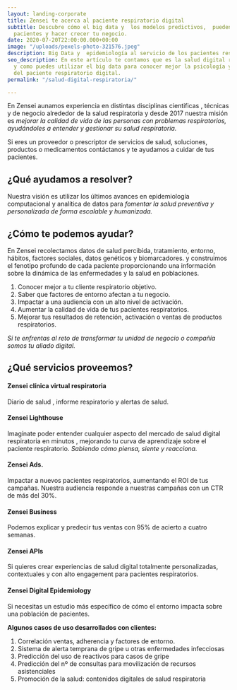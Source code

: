 ```yaml
---
layout: landing-corporate
title: Zensei te acerca al paciente respiratorio digital
subtitle: Descubre cómo el big data y  los modelos predictivos,  pueden ayudar a tus
  pacientes y hacer crecer tu negocio.
date: 2020-07-20T22:00:00.000+00:00
image: "/uploads/pexels-photo-321576.jpeg"
description: Big Data y  epidemiología al servicio de los pacientes respiratorios
seo_description: En este artículo te contamos que es la salud digital respiratoria
  y como puedes utilizar el big data para conocer mejor la psicología y comportamiento
  del paciente respiratorio digital.
permalink: "/salud-digital-respiratoria/"

---
```

En Zensei aunamos experiencia  en distintas disciplinas cientificas , técnicas y de negocio alrededor de la salud respiratoria y desde 2017 nuestra misión es _mejorar la calidad de vida de las personas con problemas respiratorios, ayudándoles a entender y gestionar su salud respiratoria._

Si eres un proveedor o prescriptor de servicios de salud, soluciones, productos o medicamentos contáctanos y te ayudamos a cuidar de tus pacientes.

## **¿Qué ayudamos a resolver?**

Nuestra visión es utilizar los últimos avances en epidemiología computacional  y analítica de datos para _fomentar la salud preventiva y personalizada de forma escalable y humanizada._

## **¿Cómo te podemos ayudar?**

En Zensei recolectamos datos de salud percibida, tratamiento, entorno, hábitos, factores sociales, datos genéticos y biomarcadores. y construimos el fenotipo profundo de cada paciente proporcionando una información sobre la dinámica de las enfermedades y la salud en poblaciones.

1. Conocer mejor a tu cliente respiratorio objetivo.
2. Saber que factores de entorno afectan a tu negocio.
3. Impactar a una audiencia con un alto nivel de activación.
4. Aumentar la calidad de vida de tus pacientes respiratorios.
5. Mejorar tus resultados de retención, activación o ventas de productos respiratorios.

_Si te enfrentas  al reto de transformar tu unidad de negocio o compañía somos tu aliado digital._

## **¿Qué servicios proveemos?**

#### **Zensei clínica virtual respiratoria**

Diario de salud , informe respiratorio y alertas de salud.

#### **Zensei Lighthouse**

Imagínate poder entender cualquier aspecto del mercado de salud digital respiratoria en minutos , mejorando tu curva de aprendizaje sobre el paciente respiratorio. _Sabiendo cómo piensa, siente y reacciona._

#### **Zensei Ads.**

Impactar a nuevos pacientes respiratorios, aumentando el ROI de tus campañas. Nuestra audiencia responde a nuestras campañas con un CTR de más del 30%.

#### **Zensei Business**

Podemos explicar y predecir tus ventas con 95% de acierto a cuatro semanas.

#### **Zensei APIs**

Si quieres crear experiencias de salud digital totalmente personalizadas, contextuales y con alto engagement para pacientes respiratorios.

#### **Zensei Digital Epidemiology**

Si necesitas un estudio más específico de cómo el entorno impacta sobre una población de pacientes.

**Algunos casos de uso desarrollados con clientes:**

1. Correlación ventas, adherencia y factores de entorno.
2. Sistema de alerta temprana de gripe u otras  enfermedades infecciosas
3. Predicción del uso de reactivos para casos de gripe
4. Predicción del nº de consultas para movilización de recursos asistenciales
5. Promoción de la salud: contenidos digitales de salud respiratoria